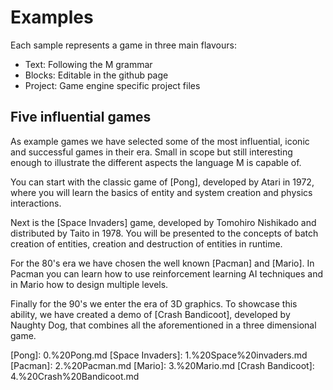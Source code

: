 # Examples

Each sample represents a game in three main flavours:

- Text: Following the M grammar
- Blocks: Editable in the github page
- Project: Game engine specific project files

## Five influential games

As example games we have selected some of the most influential, iconic and
successful games in their era. Small in scope but still interesting enough to
illustrate the different aspects the language M is capable of.

You can start with the classic game of [Pong], developed by Atari in 1972, where
you will learn the basics of entity and system creation and physics
interactions.

Next is the [Space Invaders] game, developed by Tomohiro Nishikado and
distributed by Taito in 1978. You will be presented to the concepts of batch
creation of entities, creation and destruction of entities in runtime.

For the 80's era we have chosen the well known [Pacman] and [Mario]. In Pacman
you can learn how to use reinforcement learning AI techniques and in Mario how
to design multiple levels.

Finally for the 90's we enter the era of 3D graphics. To showcase this ability,
we have created a demo of [Crash Bandicoot], developed by Naughty Dog, that
combines all the aforementioned in a three dimensional game.

[Pong]: 0.%20Pong.md [Space Invaders]: 1.%20Space%20invaders.md [Pacman]:
2.%20Pacman.md [Mario]: 3.%20Mario.md [Crash Bandicoot]:
4.%20Crash%20Bandicoot.md
